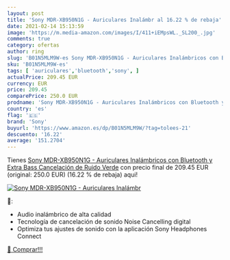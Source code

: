 ```yaml
---
layout: post
title: 'Sony MDR-XB950N1G - Auriculares Inalámbr al 16.22 % de rebaja'
date: 2021-02-14 15:13:59
image: 'https://m.media-amazon.com/images/I/411+iEMpsWL._SL200_.jpg'
comments: true
category: ofertas
author: ring
slug: 'B01N5MLM9W-es Sony MDR-XB950N1G - Auriculares Inalámbricos con Bluetooth...'
sku: 'B01N5MLM9W-es'
tags: [ 'auriculares','bluetooth','sony', ]
actualPrice: 209.45 EUR
currency: EUR
price: 209.45
comparePrice: 250.0 EUR
prodname: 'Sony MDR-XB950N1G - Auriculares Inalámbricos con Bluetooth y Extra Bass  Cancelación de Ruido  Verde'
country: 'es'
flag: '🇪🇸'
brand: 'Sony'
buyurl: 'https://www.amazon.es/dp/B01N5MLM9W/?tag=tolees-21'
descuento: '16.22'
average: '151.2704'
---
```


Tienes [Sony MDR-XB950N1G - Auriculares Inalámbricos con Bluetooth y Extra Bass  Cancelación de Ruido  Verde](https://www.amazon.es/dp/B01N5MLM9W/?tag=tolees-21) con precio final de  209.45 EUR (original: 250.0 EUR) (16.22 %  de rebaja) aqui!

[![Sony MDR-XB950N1G - Auriculares Inalámbr](https://m.media-amazon.com/images/I/411+iEMpsWL._SL200_.jpg)](https://www.amazon.es/dp/B01N5MLM9W/?tag=tolees-21)

🔎:

- Audio inalámbrico de alta calidad
- Tecnología de cancelación de sonido Noise Cancelling digital
- Optimiza tus ajustes de sonido con la aplicación Sony Headphones Connect

[🛒 Comprar!!!](https://www.amazon.es/dp/B01N5MLM9W/?tag=tolees-21)
